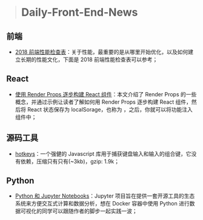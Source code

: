 
> # Daily-Front-End-News

## 前端

- [2018 前端性能检查表](https://juejin.im/post/5ac1d117f265da2396128b9f)：关于性能，最重要的是从哪里开始优化，以及如何建立长期的性能文化，下面是 2018 前端性能检查表可以参考；

## React

- [使用 Render Props 逐步构建 React 组件](http://t.cn/RmcaBy1)：本文介绍了 Render Props 的一些概念，并通过示例让读者了解如何用 Render Props 逐步构建 React 组件，然后将 React 状态保存为 localSorage，也称为 <Storage/>，之后，你就可以将功能注入组件中；

## 源码工具

- [hotkeys](http://wangchujiang.com/hotkeys)：一个强健的 Javascript 库用于捕获键盘输入和输入的组合键，它没有依赖，压缩只有只有(~3kb)，gzip: 1.9k；

## Python

- [Python 和 Jupyter Notebooks](https://dev.to/rosejcday/python-and-jupyter-notebooks-23h5)：Jupyter 项目旨在提供一套开源工具的生态系统来方便交互式计算和数据分析，想在 Docker 容器中使用 Python 进行数据可视化的同学可以跟随作者的脚步一起实践一波；

